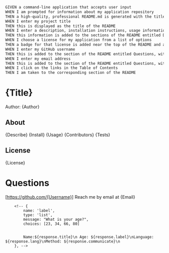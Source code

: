 ```md
GIVEN a command-line application that accepts user input
WHEN I am prompted for information about my application repository
THEN a high-quality, professional README.md is generated with the title of my project and sections entitled Description, Table of Contents, Installation, Usage, License, Contributing, Tests, and Questions
WHEN I enter my project title
THEN this is displayed as the title of the README
WHEN I enter a description, installation instructions, usage information, contribution guidelines, and test instructions
THEN this information is added to the sections of the README entitled Description, Installation, Usage, Contributing, and Tests
WHEN I choose a license for my application from a list of options
THEN a badge for that license is added near the top of the README and a notice is added to the section of the README entitled License that explains which license the application is covered under
WHEN I enter my GitHub username
THEN this is added to the section of the README entitled Questions, with a link to my GitHub profile
WHEN I enter my email address
THEN this is added to the section of the README entitled Questions, with instructions on how to reach me with additional questions
WHEN I click on the links in the Table of Contents
THEN I am taken to the corresponding section of the README
```




# {Title}


Author: {Author}



## About

{Describe}
{Install}
{Usage}
{Contributors}
{Tests}

## License
{License}



# Questions
[https://github.com/{Username}]
Reach me by email at {Email}








        <!-- {
            name: 'label',
            type: 'list',
            message: "What is your age?",
            choices: [23, 34, 66, 80]


            Name:${response.title}\n Age: ${response.label}\nLanguage: ${response.lang}\nMethod: ${response.communicate}\n
        }, -->